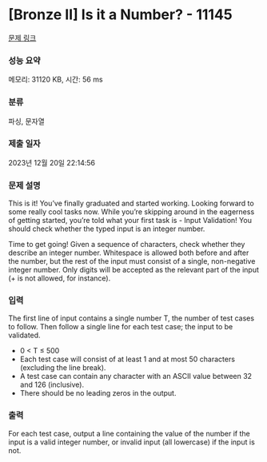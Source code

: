 # [Bronze II] Is it a Number? - 11145 

[문제 링크](https://www.acmicpc.net/problem/11145) 

### 성능 요약

메모리: 31120 KB, 시간: 56 ms

### 분류

파싱, 문자열

### 제출 일자

2023년 12월 20일 22:14:56

### 문제 설명

<p>This is it! You’ve finally graduated and started working. Looking forward to some really cool tasks now. While you’re skipping around in the eagerness of getting started, you’re told what your first task is - Input Validation! You should check whether the typed input is an integer number.</p>

<p>Time to get going! Given a sequence of characters, check whether they describe an integer number. Whitespace is allowed both before and after the number, but the rest of the input must consist of a single, non-negative integer number. Only digits will be accepted as the relevant part of the input (+ is not allowed, for instance).</p>

### 입력 

 <p>The first line of input contains a single number T, the number of test cases to follow. Then follow a single line for each test case; the input to be validated.</p>

<ul>
	<li>0 < T ≤ 500</li>
	<li>Each test case will consist of at least 1 and at most 50 characters (excluding the line break).</li>
	<li>A test case can contain any character with an ASCII value between 32 and 126 (inclusive).</li>
	<li>There should be no leading zeros in the output.</li>
</ul>

### 출력 

 <p>For each test case, output a line containing the value of the number if the input is a valid integer number, or invalid input (all lowercase) if the input is not.</p>

